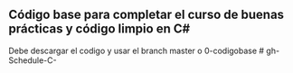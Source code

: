 ## Código base para completar el curso de buenas prácticas y código limpio en C#
Debe descargar el codigo y usar el branch master o 0-codigobase
#   g h - S c h e d u l e - C -  
 